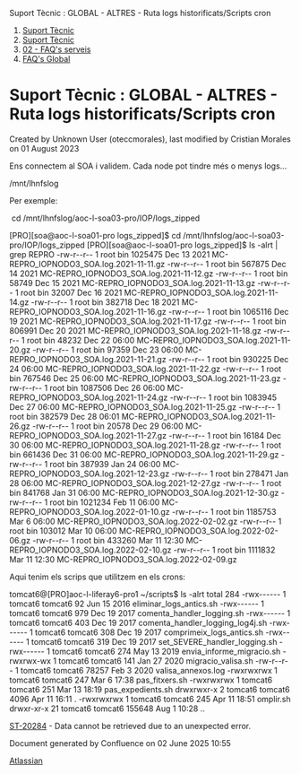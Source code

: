 Suport Tècnic : GLOBAL - ALTRES - Ruta logs historificats/Scripts cron  

1.  [Suport Tècnic](index.md)
2.  [Suport Tècnic](13893782.md)
3.  [02 - FAQ's serveis](26313393.md)
4.  [FAQ's Global](28705585.md)

Suport Tècnic : GLOBAL - ALTRES - Ruta logs historificats/Scripts cron
======================================================================

Created by Unknown User (oteccmorales), last modified by Cristian Morales on 01 August 2023

Ens connectem al SOA i validem. Cada node pot tindre més o menys logs...

  

/mnt/lhnfslog

  

Per exemple:

 cd /mnt/lhnfslog/aoc-l-soa03-pro/IOP/logs\_zipped

\[PRO\]\[soa@aoc-l-soa01-pro logs\_zipped\]$ cd /mnt/lhnfslog/aoc-l-soa03-pro/IOP/logs\_zipped
\[PRO\]\[soa@aoc-l-soa01-pro logs\_zipped\]$ ls -alrt | grep REPRO
-rw-r--r-- 1 root bin 1025475 Dec 13 2021 MC-REPRO\_IOPNODO3\_SOA.log.2021-11-11.gz
-rw-r--r-- 1 root bin 567875 Dec 14 2021 MC-REPRO\_IOPNODO3\_SOA.log.2021-11-12.gz
-rw-r--r-- 1 root bin 58749 Dec 15 2021 MC-REPRO\_IOPNODO3\_SOA.log.2021-11-13.gz
-rw-r--r-- 1 root bin 32007 Dec 16 2021 MC-REPRO\_IOPNODO3\_SOA.log.2021-11-14.gz
-rw-r--r-- 1 root bin 382718 Dec 18 2021 MC-REPRO\_IOPNODO3\_SOA.log.2021-11-16.gz
-rw-r--r-- 1 root bin 1065116 Dec 19 2021 MC-REPRO\_IOPNODO3\_SOA.log.2021-11-17.gz
-rw-r--r-- 1 root bin 806991 Dec 20 2021 MC-REPRO\_IOPNODO3\_SOA.log.2021-11-18.gz
-rw-r--r-- 1 root bin 48232 Dec 22 06:00 MC-REPRO\_IOPNODO3\_SOA.log.2021-11-20.gz
-rw-r--r-- 1 root bin 97359 Dec 23 06:00 MC-REPRO\_IOPNODO3\_SOA.log.2021-11-21.gz
-rw-r--r-- 1 root bin 930225 Dec 24 06:00 MC-REPRO\_IOPNODO3\_SOA.log.2021-11-22.gz
-rw-r--r-- 1 root bin 767546 Dec 25 06:00 MC-REPRO\_IOPNODO3\_SOA.log.2021-11-23.gz
-rw-r--r-- 1 root bin 1087506 Dec 26 06:00 MC-REPRO\_IOPNODO3\_SOA.log.2021-11-24.gz
-rw-r--r-- 1 root bin 1083945 Dec 27 06:00 MC-REPRO\_IOPNODO3\_SOA.log.2021-11-25.gz
-rw-r--r-- 1 root bin 382579 Dec 28 06:01 MC-REPRO\_IOPNODO3\_SOA.log.2021-11-26.gz
-rw-r--r-- 1 root bin 20578 Dec 29 06:00 MC-REPRO\_IOPNODO3\_SOA.log.2021-11-27.gz
-rw-r--r-- 1 root bin 16184 Dec 30 06:00 MC-REPRO\_IOPNODO3\_SOA.log.2021-11-28.gz
-rw-r--r-- 1 root bin 661436 Dec 31 06:00 MC-REPRO\_IOPNODO3\_SOA.log.2021-11-29.gz
-rw-r--r-- 1 root bin 387939 Jan 24 06:00 MC-REPRO\_IOPNODO3\_SOA.log.2021-12-23.gz
-rw-r--r-- 1 root bin 278471 Jan 28 06:00 MC-REPRO\_IOPNODO3\_SOA.log.2021-12-27.gz
-rw-r--r-- 1 root bin 841768 Jan 31 06:00 MC-REPRO\_IOPNODO3\_SOA.log.2021-12-30.gz
-rw-r--r-- 1 root bin 1021234 Feb 11 06:00 MC-REPRO\_IOPNODO3\_SOA.log.2022-01-10.gz
-rw-r--r-- 1 root bin 1185753 Mar 6 06:00 MC-REPRO\_IOPNODO3\_SOA.log.2022-02-02.gz
-rw-r--r-- 1 root bin 103012 Mar 10 06:00 MC-REPRO\_IOPNODO3\_SOA.log.2022-02-06.gz
-rw-r--r-- 1 root bin 433260 Mar 11 12:30 MC-REPRO\_IOPNODO3\_SOA.log.2022-02-10.gz
-rw-r--r-- 1 root bin 1111832 Mar 11 12:30 MC-REPRO\_IOPNODO3\_SOA.log.2022-02-09.gz

  

  

Aqui tenim els scrips que utilitzem en els crons:

tomcat6@\[PRO\]aoc-l-liferay6-pro1 ~/scripts$ ls -alrt
total 284
-rwx------  1 tomcat6 tomcat6     92 Jun 15  2016 eliminar\_logs\_antics.sh
-rwx------  1 tomcat6 tomcat6    979 Dec 19  2017 comenta\_handler\_logging.sh
-rwx------  1 tomcat6 tomcat6    403 Dec 19  2017 comenta\_handler\_logging\_log4j.sh
-rwx------  1 tomcat6 tomcat6    308 Dec 19  2017 comprimeix\_logs\_antics.sh
-rwx------  1 tomcat6 tomcat6    319 Dec 19  2017 set\_SEVERE\_handler\_logging.sh
-rwx------  1 tomcat6 tomcat6    274 May 13  2019 envia\_informe\_migracio.sh
-rwxrwx-wx  1 tomcat6 tomcat6    141 Jan 27  2020 migracio\_valisa.sh
-rw-r--r--  1 tomcat6 tomcat6  78257 Feb  3  2020 valisa\_annexos.log
-rwxrwxrwx  1 tomcat6 tomcat6    247 Mar  6 17:38 pas\_fitxers.sh
-rwxrwxrwx  1 tomcat6 tomcat6    251 Mar 13 18:19 pas\_expedients.sh
drwxrwxr-x  2 tomcat6 tomcat6   4096 Apr 11 16:11 .
-rwxrwxrwx  1 tomcat6 tomcat6    245 Apr 11 18:51 omplir.sh
drwxr-xr-x 21 tomcat6 tomcat6 155648 Aug  1 10:28 ..

[ST-20284](https://contacte.aoc.cat/browse/ST-20284?src=confmacro) - Data cannot be retrieved due to an unexpected error.

Document generated by Confluence on 02 June 2025 10:55

[Atlassian](http://www.atlassian.com/)